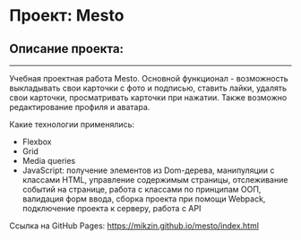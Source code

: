 # Проект: Mesto

## Описание проекта:

---

Учебная проектная работа Mesto. Основной функционал - возможность выкладывать свои карточки с фото и подписью, ставить лайки, удалять свои карточки, просматривать карточки при нажатии. Также возможно редактирование профиля и аватара.

Какие технологии применялись:

- Flexbox
- Grid
- Media queries
- JavaScript: получение элементов из Dom-дерева, манипуляции с классами HTML, управление содержимым страницы, отслеживание событий на странице, работа с классами по принципам ООП, валидация форм ввода, сборка проекта при помощи Webpack, подключение проекта к серверу, работа с API

Ссылка на GitHub Pages:
https://mikzin.github.io/mesto/index.html
